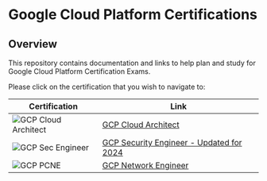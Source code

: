 # Google Cloud Platform Certifications

## Overview
This repository contains documentation and links to help plan and study for Google Cloud Platform Certification Exams.

Please click on the certification that you wish to navigate to:

|Certification| Link|
|-------------| ----|
|![GCP Cloud Architect](https://storage.googleapis.com/support-kms-prod/IO8gpztaELvBRHPnrxWQouV3NX1i1X22hpAd) | [GCP Cloud Architect](/Cloud%20Architect%20Certification/README.md)|
|![GCP Sec Engineer](https://storage.googleapis.com/support-kms-prod/KCn1CGYhasOwNLuyFjDyKs9BU75Xi3pZWXib)|[GCP Security Engineer - Updated for 2024](Security%20Engineer/README.md)|
|![GCP PCNE](https://storage.googleapis.com/support-kms-prod/KJcODqWiFwxMZY7ZV8YM7qgrO8Np7gdfa1yk)   |  [GCP Network Engineer](Network%20Engineer/README.md) |
